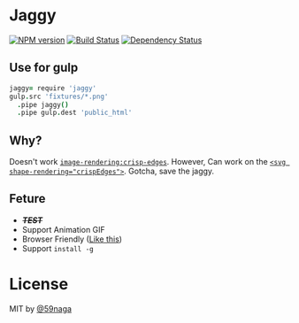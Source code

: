 # Jaggy
[![NPM version][npm-image]][npm]
[![Build Status][travis-image]][travis]
[![Dependency Status][depstat-image]][depstat]

## Use for gulp
```coffee
jaggy= require 'jaggy'
gulp.src 'fixtures/*.png'
  .pipe jaggy()
  .pipe gulp.dest 'public_html'
```

## Why?
Doesn't work [`image-rendering:crisp-edges`](http://caniuse.com/#feat=css-crisp-edges).
However, Can work on the [`<svg shape-rendering="crispEdges">`](http://caniuse.com/#feat=svg).
Gotcha, save the jaggy.

## Feture
* <del>***TEST***</del>
* Support Animation GIF
* Browser Friendly ([Like this](https://github.com/59naga/vectorizer/))
* Support `install -g`

# License
MIT by [@59naga](https://twitter.com/horse_n_deer)

[npm-image]: https://badge.fury.io/js/jaggy.svg
[npm]: https://npmjs.org/package/jaggy
[travis-image]: https://travis-ci.org/59naga/jaggy.svg?branch=master
[travis]: https://travis-ci.org/59naga/jaggy
[depstat-image]: https://gemnasium.com/59naga/jaggy.svg
[depstat]: https://gemnasium.com/59naga/jaggy

